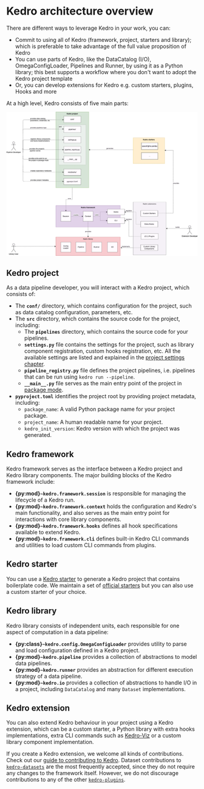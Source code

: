 # Kedro architecture overview

There are different ways to leverage Kedro in your work, you can:

 - Commit to using all of Kedro (framework, project, starters and library); which is preferable to take advantage of the full value proposition of Kedro
 - You can use parts of Kedro, like the DataCatalog (I/O), OmegaConfigLoader, Pipelines and Runner, by using it as a Python library; this best supports a workflow where you don't want to adopt the Kedro project template
 - Or, you can develop extensions for Kedro e.g. custom starters, plugins, Hooks and more

At a high level, Kedro consists of five main parts:

![Kedro architecture diagram](../meta/images/kedro_architecture.png)


## Kedro project

As a data pipeline developer, you will interact with a Kedro project, which consists of:

* The **`conf/`** directory, which contains configuration for the project, such as data catalog configuration, parameters, etc.
* The **`src`** directory, which contains the source code for the project, including:
  * The **`pipelines`**  directory, which contains the source code for your pipelines.
  * **`settings.py`** file contains the settings for the project, such as library component registration, custom hooks registration, etc. All the available settings are listed and explained in the [project settings chapter](../missing/settings.md).
  * **`pipeline_registry.py`** file defines the project pipelines, i.e. pipelines that can be run using `kedro run --pipeline`.
  * **`__main__.py`** file serves as the main entry point of the project in [package mode](../missing/package_a_project.md#package-a-kedro-project).
* **`pyproject.toml`** identifies the project root by providing project metadata, including:
  * `package_name`: A valid Python package name for your project package.
  * `project_name`: A human readable name for your project.
  * `kedro_init_version`: Kedro version with which the project was generated.

## Kedro framework

Kedro framework serves as the interface between a Kedro project and Kedro library components. The major building blocks of the Kedro framework include:

* **{py:mod}`~kedro.framework.session`** is responsible for managing the lifecycle of a Kedro run.
* **{py:mod}`~kedro.framework.context`** holds the configuration and Kedro's main functionality, and also serves as the main entry point for interactions with core library components.
* **{py:mod}`~kedro.framework.hooks`** defines all hook specifications available to extend Kedro.
* **{py:mod}`~kedro.framework.cli`** defines built-in Kedro CLI commands and utilities to load custom CLI commands from plugins.

## Kedro starter

You can use a [Kedro starter](../missing/settings.md) to generate a Kedro project that contains boilerplate code. We maintain a set of [official starters](https://github.com/kedro-org/kedro-starters/) but you can also use a custom starter of your choice.

## Kedro library

Kedro library consists of independent units, each responsible for one aspect of computation in a data pipeline:

* **{py:class}`~kedro.config.OmegaConfigLoader`** provides utility to parse and load configuration defined in a Kedro project.
* **{py:mod}`~kedro.pipeline`** provides a collection of abstractions to model data pipelines.
* **{py:mod}`~kedro.runner`** provides an abstraction for different execution strategy of a data pipeline.
* **{py:mod}`~kedro.io`** provides a collection of abstractions to handle I/O in a project, including `DataCatalog` and many `Dataset` implementations.

## Kedro extension

You can also extend Kedro behaviour in your project using a Kedro extension, which can be a custom starter, a Python library with extra hooks implementations, extra CLI commands such as [Kedro-Viz](https://github.com/kedro-org/kedro-viz) or a custom library component implementation.

If you create a Kedro extension, we welcome all kinds of contributions. Check out our [guide to contributing to Kedro](https://github.com/kedro-org/kedro/wiki/Contribute-to-Kedro). Dataset contributions to [`kedro-datasets`](https://github.com/kedro-org/kedro-plugins/tree/main/kedro-datasets) are the most frequently accepted, since they do not require any changes to the framework itself. However, we do not discourage contributions to any of the other [`kedro-plugins`](https://github.com/kedro-org/kedro-plugins).
